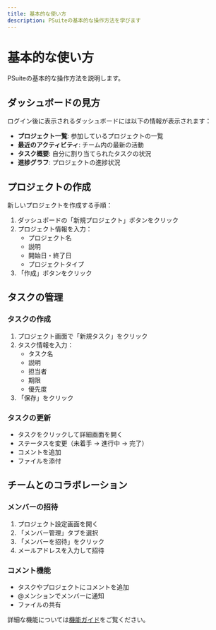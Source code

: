 ```yaml
---
title: 基本的な使い方
description: PSuiteの基本的な操作方法を学びます
---
```


# 基本的な使い方

PSuiteの基本的な操作方法を説明します。

## ダッシュボードの見方

ログイン後に表示されるダッシュボードには以下の情報が表示されます：

- **プロジェクト一覧**: 参加しているプロジェクトの一覧
- **最近のアクティビティ**: チーム内の最新の活動
- **タスク概要**: 自分に割り当てられたタスクの状況
- **進捗グラフ**: プロジェクトの進捗状況

## プロジェクトの作成

新しいプロジェクトを作成する手順：

1. ダッシュボードの「新規プロジェクト」ボタンをクリック
2. プロジェクト情報を入力：
   - プロジェクト名
   - 説明
   - 開始日・終了日
   - プロジェクトタイプ
3. 「作成」ボタンをクリック

## タスクの管理

### タスクの作成

1. プロジェクト画面で「新規タスク」をクリック
2. タスク情報を入力：
   - タスク名
   - 説明
   - 担当者
   - 期限
   - 優先度
3. 「保存」をクリック

### タスクの更新

- タスクをクリックして詳細画面を開く
- ステータスを変更（未着手 → 進行中 → 完了）
- コメントを追加
- ファイルを添付

## チームとのコラボレーション

### メンバーの招待

1. プロジェクト設定画面を開く
2. 「メンバー管理」タブを選択
3. 「メンバーを招待」をクリック
4. メールアドレスを入力して招待

### コメント機能

- タスクやプロジェクトにコメントを追加
- @メンションでメンバーに通知
- ファイルの共有

詳細な機能については[機能ガイド](../features)をご覧ください。
